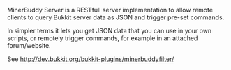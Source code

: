 MinerBuddy Server is a RESTfull server implementation to allow remote clients to query Bukkit server data as JSON and trigger pre-set commands.

In simpler terms it lets you get JSON data that you can use in your own scripts, or remotely trigger commands, for example in an attached forum/website.

See http://dev.bukkit.org/bukkit-plugins/minerbuddyfilter/